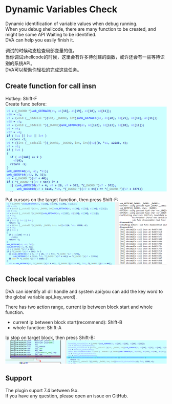 # Dynamic Variables Check
 
Dynamic identification of variable values when debug running.   
When you debug shellcode, there are many function to be created, and might be some API Waiting to be identified.  
DVA can help you easily finish it.  
  
调试的时候动态检查局部变量的值。  
当你调试shellcode的时候，这里会有许多待创建的函数，或许还会有一些等待识别的系统API。  
DVA可以帮助你轻松的完成这些任务。  

## Create function for call insn
Hotkey: Shift-F  
Create func before:  
![](./picture/create_func_before.png)  

Put cursors on the target function, then press Shift-F:  
![](./picture/create_func_after.png)  

## Check local variables
DVA can identify all dll handle and system api(you can add the key word to the global variable api_key_word).

There has two action range, current ip between block start and whole function.  
* current ip between block start(recommend): Shift-B  
* whole function: Shift-A  
  
Ip stop on target block, then press Shift-B:  
![](./picture/Identifying_variables.png)

## Support
The plugin suport 7.4 between 9.x.  
If you have any question, please open an issue on GitHub.
